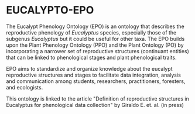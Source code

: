 # EUCALYPTO-EPO
The Eucalypt Phenology Ontology (EPO) is an ontology that describes the reproductive phenology of _Eucalyptus_ species, especially those of the subgenus _Eucalyptus_ but it could be useful for other taxa. The EPO builds upon the Plant Phenology Ontology (PPO) and the Plant Ontology (PO) by incorporating a narrower set of reproductive structures (continuant entities) that can be linked to phenological stages and plant phenological traits. 

EPO aims to standardize and organize knowledge about the eucalypt reproductive structures and stages to facilitate data integration, analysis and communication among students, researchers, practitioners, foresters, and ecologists.

This ontology is linked to the article "Definition of reproductive structures in Eucalyptus for phenological data collection" by Giraldo E. et. al. (in press)
